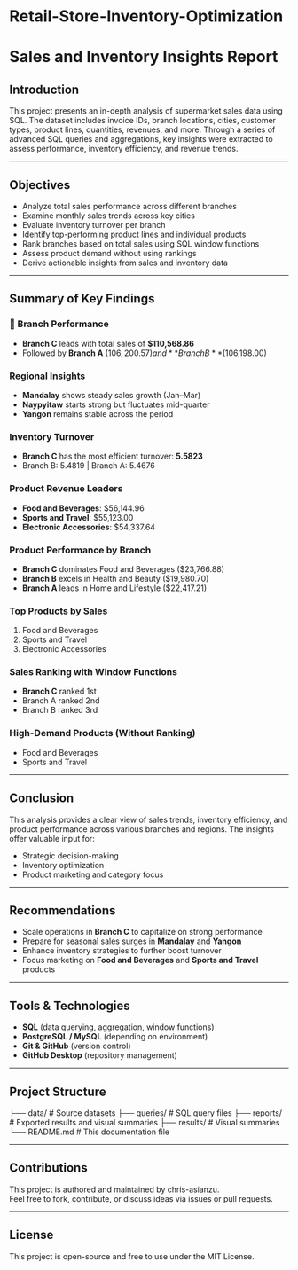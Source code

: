 # Retail-Store-Inventory-Optimization

# Sales and Inventory Insights Report

## Introduction
This project presents an in-depth analysis of supermarket sales data using SQL. The dataset includes invoice IDs, branch locations, cities, customer types, product lines, quantities, revenues, and more. Through a series of advanced SQL queries and aggregations, key insights were extracted to assess performance, inventory efficiency, and revenue trends.

---

## Objectives
- Analyze total sales performance across different branches
- Examine monthly sales trends across key cities
- Evaluate inventory turnover per branch
- Identify top-performing product lines and individual products
- Rank branches based on total sales using SQL window functions
- Assess product demand without using rankings
- Derive actionable insights from sales and inventory data

---

## Summary of Key Findings

### 🏪 Branch Performance
- **Branch C** leads with total sales of **$110,568.86**
- Followed by **Branch A** ($106,200.57) and **Branch B** ($106,198.00)

### Regional Insights
- **Mandalay** shows steady sales growth (Jan–Mar)
- **Naypyitaw** starts strong but fluctuates mid-quarter
- **Yangon** remains stable across the period

### Inventory Turnover
- **Branch C** has the most efficient turnover: **5.5823**
- Branch B: 5.4819 | Branch A: 5.4676

### Product Revenue Leaders
- **Food and Beverages**: $56,144.96  
- **Sports and Travel**: $55,123.00  
- **Electronic Accessories**: $54,337.64

### Product Performance by Branch
- **Branch C** dominates Food and Beverages ($23,766.88)
- **Branch B** excels in Health and Beauty ($19,980.70)
- **Branch A** leads in Home and Lifestyle ($22,417.21)

### Top Products by Sales
1. Food and Beverages
2. Sports and Travel
3. Electronic Accessories

### Sales Ranking with Window Functions
- **Branch C** ranked 1st
- Branch A ranked 2nd
- Branch B ranked 3rd

### High-Demand Products (Without Ranking)
- Food and Beverages
- Sports and Travel

---

## Conclusion
This analysis provides a clear view of sales trends, inventory efficiency, and product performance across various branches and regions. The insights offer valuable input for:
- Strategic decision-making
- Inventory optimization
- Product marketing and category focus

---

## Recommendations
- Scale operations in **Branch C** to capitalize on strong performance
- Prepare for seasonal sales surges in **Mandalay** and **Yangon**
- Enhance inventory strategies to further boost turnover
- Focus marketing on **Food and Beverages** and **Sports and Travel** products

---

## Tools & Technologies
- **SQL** (data querying, aggregation, window functions)
- **PostgreSQL / MySQL** (depending on environment)
- **Git & GitHub** (version control)
- **GitHub Desktop** (repository management)

---

## Project Structure
├── data/ # Source datasets
├── queries/ # SQL query files
├── reports/ # Exported results and visual summaries
├── results/ # Visual summaries
└── README.md # This documentation file

---

## Contributions
This project is authored and maintained by chris-asianzu.  
Feel free to fork, contribute, or discuss ideas via issues or pull requests.

---

## License
This project is open-source and free to use under the MIT License.
